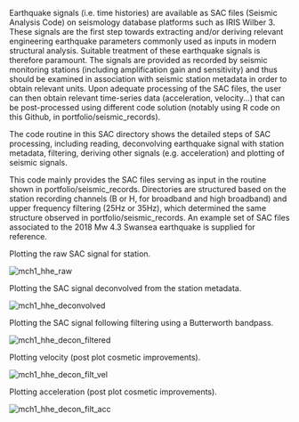 

  Earthquake signals (i.e. time histories) are available as SAC files (Seismic Analysis Code) on seismology database platforms such as IRIS Wilber 3.
These signals are the first step towards extracting and/or deriving relevant engineering earthquake parameters commonly used as inputs in modern structural analysis. Suitable treatment of these earthquake signals is therefore paramount.
The signals are provided as recorded by seismic monitoring stations (including amplification gain and sensitivity) and thus should be examined in association with seismic station metadata in order to obtain relevant units. Upon adequate processing of the SAC files, the user can then obtain relevant time-series data (acceleration, velocity...) that can be post-processed using different code solution (notably using R code on this Github, in portfolio/seismic_records).
  
  The code routine in this SAC directory shows the detailed steps of SAC processing, including reading, deconvolving earthquake signal with station metadata, filtering, deriving other signals (e.g. acceleration) and plotting of seismic signals.
  
  This code mainly provides the SAC files serving as input in the routine shown in portfolio/seismic_records. Directories are structured based on the station recording channels (B or H, for broadband and high broadband) and upper frequency filtering (25Hz or 35Hz), which determined the same structure observed in portfolio/seismic_records. An example set of SAC files associated to the 2018 Mw 4.3 Swansea earthquake is supplied for reference.
 

Plotting the raw SAC signal for station.

![mch1_hhe_raw](https://user-images.githubusercontent.com/61290423/214091098-6c2dfc43-76f2-4a15-bebe-90fa983a8db1.PNG)


Plotting the SAC signal deconvolved from the station metadata.

![mch1_hhe_deconvolved](https://user-images.githubusercontent.com/61290423/214098367-0557363f-cba2-4ef3-b9d9-271eac8817b5.PNG)
 


Plotting the SAC signal following filtering using a Butterworth bandpass.

![mch1_hhe_decon_filtered](https://user-images.githubusercontent.com/61290423/214098508-2f1a8e05-606e-44e0-a7b9-82f3f4486f52.PNG)


Plotting velocity (post plot cosmetic improvements).

![mch1_hhe_decon_filt_vel](https://user-images.githubusercontent.com/61290423/214098553-58e35561-92fe-4eb6-bb02-38ebee069f3f.PNG)


Plotting acceleration (post plot cosmetic improvements).

![mch1_hhe_decon_filt_acc](https://user-images.githubusercontent.com/61290423/214098599-8a5837b8-602b-41fc-ac94-ca2f7adcdc1d.PNG)


